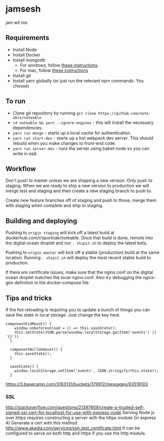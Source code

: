 # jamsesh
jam wit me

## Requirements
* Install Node
* Install Docker
* Install mongodb
  * For windows, follow [these instructions](https://docs.mongodb.com/manual/tutorial/install-mongodb-on-windows/).
  * For mac, follow [these instructions](https://docs.mongodb.com/manual/tutorial/install-mongodb-on-os-x/)
* Install git
* Install yarn globally (or just run the relevant npm commands. You choose)

## To run
* Clone git repository by running `git clone https://github.com/note-able/noteable`
* `cd noteable && yarn --ignore-engines` - this will install the necessary dependencies.
* `yarn run mongo` - starts up a local cache for authentication.
* `yarn run start-dev` - starts up a hot webpack dev server. This should rebuild when you make changes to front-end code.
* `yarn run server-dev` - runs the server using babel-node so you can write in es6. 

## Workflow
Don't push to master unless we are shipping a new version. Only push to staging. When we are ready to ship a new version to production we will merge test and staging and then create a new staging branch to push to.

Create new feature branches off of staging and push to those, merge them with staging when complete and ship to staging.

## Building and deploying
Pushing to `origin staging` will kick off a latest build at dockerhub.com/r/sportnak/noteable. Once that build is done, remote into the digital ocean droplet and run `. shipit.sh` to deploy the latest beta.

Pushing to `origin master` will kick off a stable (production) build at the same location. Running `. shipit.sh` will deploy the most recent stable build to production.

If there are certificate issues, make sure that the nginx.conf on the digital ocean droplet matches the local-nginx.conf. Also try debugging the nginx-gen definition in the docker-compose file.

## Tips and tricks
If the hot reloading is requiring you to update a bunch of things you can save the state in local storage. Just change the key here.

```
componentDidMount() {
    window.onbeforeunload = () => this.saveState();
    this.setState(JSON.parse(window.localStorage.getItem('events') || '{}'))
  }

  componentWillUnmount() {
    this.saveState();
  }

  saveState() {
    window.localStorage.setItem('events', JSON.stringify(this.state));
  }
```

https://3.basecamp.com/3163131/buckets/179912/messages/63519103

### SSL

http://stackoverflow.com/questions/21397809/create-a-trusted-self-signed-ssl-cert-for-localhost-for-use-with-express-node
Serving Node js over https requires constructing a server with the https module (in express 4)
Generate a cert with this method http://www.akadia.com/services/ssh_test_certificate.html
It can be configured to serve on both http and https if you use the http module.
